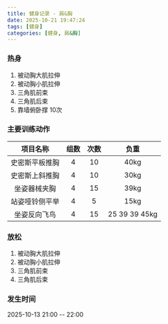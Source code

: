 ```yaml
---
title: 健身记录 - 肩&胸
date: 2025-10-21 19:47:24
tags: [健身]
categories: [健身, 肩&胸]
---
```


### 热身
1. 被动胸大肌拉伸
2. 被动胸小肌拉伸
3. 三角肌前束
4. 三角肌后束
5. 靠墙俯卧撑 10次

### 主要训练动作
|项目名称|组数|次数|负重|
|:----:|:----:|:----:|:----:|
| 史密斯平板推胸 | 4 | 10 | 40kg |
| 史密斯上斜推胸 | 4 | 10 | 30kg |
| 坐姿器械夹胸 | 4 | 15 | 39kg |
| 站姿哑铃侧平举 | 4 | 5 | 15kg |
| 坐姿反向飞鸟 | 4 | 15 | 25 39 39 45kg |
 

### 放松
1. 被动胸大肌拉伸
2. 被动胸小肌拉伸
3. 三角肌前束
4. 三角肌后束

### 发生时间
2025-10-13 21:00 -- 22:00 